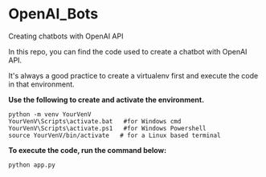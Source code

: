 # OpenAI_Bots
Creating chatbots with OpenAI API

In this repo, you can find the code used to create a chatbot with OpenAI API.

It's always a good practice to create a virtualenv first and execute the code in that environment.

**Use the following to create and activate the environment.**
```
python -m venv YourVenV
YourVenV\Scripts\activate.bat   #for Windows cmd
YourVenV\Scripts\activate.ps1   #for Windows Powershell
source YourVenV/bin/activate   # for a Linux based terminal
```


**To execute the code, run the command below:**
```
python app.py
```
